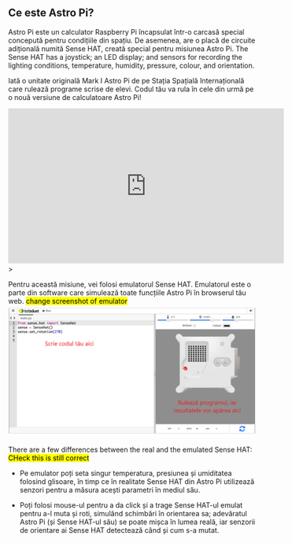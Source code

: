 ## Ce este Astro Pi?

Astro Pi este un calculator Raspberry Pi încapsulat într-o carcasă special concepută pentru condițiile din spațiu. De asemenea, are o placă de circuite adițională numită Sense HAT, creată special pentru misiunea Astro Pi. The Sense HAT has a joystick; an LED display; and sensors for recording the lighting conditions, temperature, humidity, pressure, colour, and orientation.

Iată o unitate originală Mark I Astro Pi de pe Stația Spațială Internațională care rulează programe scrise de elevi. Codul tău va rula în cele din urmă pe o nouă versiune de calculatoare Astro Pi!


<iframe width="560" height="315" src="https://www.youtube.com/embed/4ykbAJeGPMM" frameborder="0" allow="accelerometer; autoplay; encrypted-media; gyroscope; picture-in-picture" allowfullscreen></iframe>>

Pentru această misiune, vei folosi emulatorul Sense HAT. Emulatorul este o parte din software care simulează toate funcțiile Astro Pi în browserul tău web.
<mark>change screenshot of emulator</mark> ![A labelled screenshot of the Sense HAT emulator with the code window on the left and the emulator on the right.](images/sense-hat-emulator.png)

There are a few differences between the real and the emulated Sense HAT:
<mark>CHeck this is still correct</mark>
- Pe emulator poți seta singur temperatura, presiunea și umiditatea folosind glisoare, în timp ce în realitate Sense HAT din Astro Pi utilizează senzori pentru a măsura acești parametri în mediul său.

- Poți folosi mouse-ul pentru a da click și a trage Sense HAT-ul emulat pentru a-l muta și roti, simulând schimbări în orientarea sa; adevăratul Astro Pi (și Sense HAT-ul său) se poate mișca în lumea reală, iar senzorii de orientare ai Sense HAT detectează când și cum s-a mutat.
